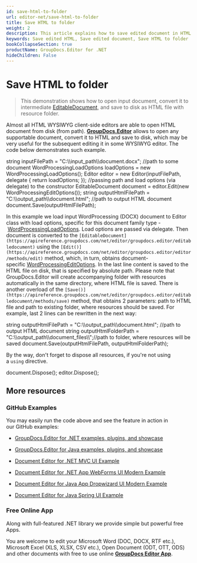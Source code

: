 ```yaml
---
id: save-html-to-folder
url: editor-net/save-html-to-folder
title: Save HTML to folder
weight: 2
description: This article explains how to save edited document in HTML form to folder at local disk using GroupDocs.Editor for .NET features.
keywords: Save edited HTML, Save edited document, Save HTML to folder
bookCollapseSection: true
productName: GroupDocs.Editor for .NET
hideChildren: False
---
```


# Save HTML to folder

> This demonstration shows how to open input document, convert it to intermediate [EditableDocument](https://apireference.groupdocs.com/net/editor/groupdocs.editor/editabledocument), and save to disk as HTML file with resource folder.

Almost all HTML WYSIWYG client-side editors are able to open HTML document from disk (from path). [**GroupDocs.Editor**](https://products.groupdocs.com/editor/net) allows to open any supportable document, convert it to HTML and save to disk, which may be very useful for the subsequent editing it in some WYSIWYG editor. The code below demonstrates such example.

string inputFilePath = "C:\\\\input\_path\\\\document.docx"; //path to some document
WordProcessingLoadOptions loadOptions = new WordProcessingLoadOptions();
Editor editor = new Editor(inputFilePath, delegate { return loadOptions; }); //passing path and load options (via delegate) to the constructor
EditableDocument document = editor.Edit(new WordProcessingEditOptions());
string outputHtmlFilePath = "C:\\\\output\_path\\\\document.html"; //path to output HTML document
document.Save(outputHtmlFilePath);

In this example we load input WordProcessing (DOCX) document to Editor class with load options, specific for this document family type - [WordProcessingLoadOptions](https://apireference.groupdocs.com/net/editor/groupdocs.editor.options/wordprocessingloadoptions). Load options are passed via delegate. Then document is converted to the `[EditableDocument](https://apireference.groupdocs.com/net/editor/groupdocs.editor/editabledocument)` using the `[Edit()](https://apireference.groupdocs.com/net/editor/groupdocs.editor/editor/methods/edit)` method, which, in turn, obtains document-specific [WordProcessingEditOptions](https://apireference.groupdocs.com/net/editor/groupdocs.editor.options/wordprocessingeditoptions). In the last line content is saved to the HTML file on disk, that is specified by absolute path. Please note that GroupDocs.Editor will create accompanying folder with resources automatically in the same directory, where HTML file is saved. There is another overload of the `[Save()](https://apireference.groupdocs.com/net/editor/groupdocs.editor/editabledocument/methods/save)` method, that obtains 2 parameters: path to HTML file and path to existing folder, where resources should be saved. For example, last 2 lines can be rewritten in the next way:

string outputHtmlFilePath = "C:\\\\output\_path\\\\document.html"; //path to output HTML document
string outputHtmlFolderPath = "C:\\\\output\_path\\\\document\_files\\\\";//path to folder, where resources will be saved
document.Save(outputHtmlFilePath, outputHtmlFolderPath);

By the way, don't forget to dispose all resources, if you're not using a `using` directive.

document.Dispose();
editor.Dispose();

## More resources

### GitHub Examples

You may easily run the code above and see the feature in action in our GitHub examples:

*   [GroupDocs.Editor for .NET examples, plugins, and showcase](https://github.com/groupdocs-editor/GroupDocs.Editor-for-.NET)
    
*   [GroupDocs.Editor for Java examples, plugins, and showcase](https://github.com/groupdocs-editor/GroupDocs.Editor-for-Java)
    
*   [Document Editor for .NET MVC UI Example](https://github.com/groupdocs-editor/GroupDocs.Editor-for-.NET-MVC)
    
*   [Document Editor for .NET App WebForms UI Modern Example](https://github.com/groupdocs-editor/GroupDocs.Editor-for-.NET-WebForms)
    
*   [Document Editor for Java App Dropwizard UI Modern Example](https://github.com/groupdocs-editor/GroupDocs.Editor-for-Java-Dropwizard)
    
*   [Document Editor for Java Spring UI Example](https://github.com/groupdocs-editor/GroupDocs.Editor-for-Java-Spring)
    

### Free Online App

Along with full-featured .NET library we provide simple but powerful free Apps.

You are welcome to edit your Microsoft Word (DOC, DOCX, RTF etc.), Microsoft Excel (XLS, XLSX, CSV etc.), Open Document (ODT, OTT, ODS) and other documents with free to use online **[GroupDocs Editor App](https://products.groupdocs.app/editor)**.


